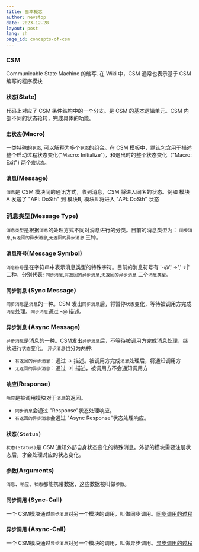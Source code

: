 ```yaml
---
title: 基本概念
author: nevstop
date: 2023-12-28
layout: post
lang: zh
page_id: concepts-of-csm
---
```


### CSM

Communicable State Machine 的缩写. 在 Wiki 中，CSM 通常也表示基于 CSM 编写的程序模块

### `状态`(State)

代码上对应了 CSM 条件结构中的一个分支。是 CSM 的基本逻辑单元。CSM 内部不同的状态轮转，完成具体的功能。

### `宏状态`(Macro)

一类特殊的`状态`, 可以解释为多个`状态`的组合。在 CSM 模板中，默认包含用于描述整个启动过程状态变化("Macro: Initialize")，和退出时的整个状态变化（"Macro: Exit") 两个`宏状态`。


### `消息`(Message)

`消息`是 CSM 模块间的通讯方式，收到消息，CSM 将进入同名的状态。例如 模块A 发送了 "API: DoSth" 到 模块B, 模块B 将进入 "API: DoSth" 状态

### 消息类型(Message Type)

`消息类型`是根据`消息`的处理方式不同对消息进行的分类。目前的消息类型为： `同步消息`,`有返回的异步消息`,`无返回的异步消息` 三种。

### `消息符号`(Message Symbol)

`消息符号`是在字符串中表示消息类型的特殊字符。目前的消息符号有 '-@','->','->\|' 三种，分别代表: `同步消息`,`有返回的异步消息`,`无返回的异步消息` 三个`消息类型`。

### `同步消息` (Sync Message)

`同步消息`是`消息`的一种。CSM 发出`同步消息`后，将暂停`状态`变化，等待被调用方完成`消息`处理。`同步消息`通过 -@ 描述。

### `异步消息` (Async Message)

`异步消息`是消息的一种。CSM发出`异步消息`后，不等待被调用方完成消息处理，继续进行`状态`变化。
`异步消息`也分为两种:

 - `有返回的异步消息`：通过 -> 描述。被调用方完成`消息`处理后，将通知调用方
 - `无返回的异步消息`：通过 ->\| 描述，被调用方不会通知调用方

### `响应`(Response)

`响应`是被调用模块对于`消息`的返回。

 - `同步消息`会通过 "Response"状态处理响应。
 - `有返回的异步消息`会通过 "Async Response"状态处理响应。

### `状态(Status)`

`状态(Status)`是 CSM 通知外部自身状态变化的特殊消息。外部的模块需要注册状态后，才会处理对应的状态变化。

### `参数`(Arguments)

`消息`、`响应`、`状态`都能携带数据，这些数据被叫做`参数`。

### `同步调用` (Sync-Call)

一个 CSM模块通过`同步消息`对另一个模块的调用，叫做同步调用。[同步调用的过程](https://github.com/NEVSTOP-LAB/Communicable-State-Machine/wiki/%E5%90%8C%E6%AD%A5%E8%B0%83%E7%94%A8)

### `异步调用` (Async-Call)

一个 CSM模块通过`异步消息`对另一个模块的调用，叫做异步调用。[异步调用的过程](https://github.com/NEVSTOP-LAB/Communicable-State-Machine/wiki/%E5%BC%82%E6%AD%A5%E8%B0%83%E7%94%A8)


